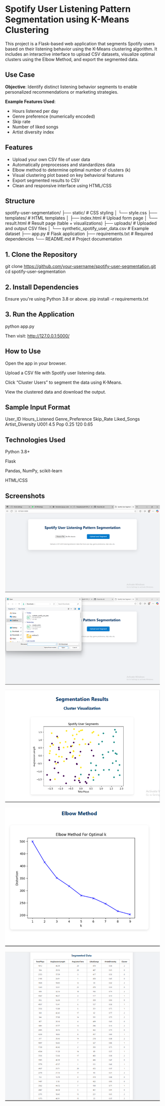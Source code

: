 # Spotify User Listening Pattern Segmentation using K-Means Clustering

This project is a Flask-based web application that segments Spotify users based on their listening behavior using the K-Means clustering algorithm. It includes an interactive interface to upload CSV datasets, visualize optimal clusters using the Elbow Method, and export the segmented data.

## Use Case

**Objective**: Identify distinct listening behavior segments to enable personalized recommendations or marketing strategies.

**Example Features Used**:
- Hours listened per day
- Genre preference (numerically encoded)
- Skip rate
- Number of liked songs
- Artist diversity index

## Features

- Upload your own CSV file of user data
- Automatically preprocesses and standardizes data
- Elbow method to determine optimal number of clusters (k)
- Visual clustering plot based on key behavioral features
- Export segmented results to CSV
- Clean and responsive interface using HTML/CSS

## Structure
spotify-user-segmentation/
├── static/                    # CSS styling
│   └── style.css
├── templates/                 # HTML templates
│   ├── index.html             # Upload form page
│   └── result.html            # Result page (table + visualizations)
├── uploads/                   # Uploaded and output CSV files
│   └── synthetic_spotify_user_data.csv   # Example dataset
├── app.py                     # Flask application
├── requirements.txt           # Required dependencies
└── README.md                  # Project documentation




## 1. Clone the Repository

git clone https://github.com/your-username/spotify-user-segmentation.git
cd spotify-user-segmentation

## 2. Install Dependencies
Ensure you're using Python 3.8 or above.
pip install -r requirements.txt

## 3. Run the Application

python app.py

Then visit:
http://127.0.0.1:5000/

## How to Use
Open the app in your browser.

Upload a CSV file with Spotify user listening data.

Click “Cluster Users” to segment the data using K-Means.

View the clustered data and download the output.

## Sample Input Format

User_ID	Hours_Listened	Genre_Preference	Skip_Rate	Liked_Songs	Artist_Diversity
U001	4.5	Pop	0.25	120	0.65

## Technologies Used

Python 3.8+

Flask

Pandas, NumPy, scikit-learn

HTML/CSS

## Screenshots

![Upload](screenshots/input.png)

![Upload](screenshots/load_data.png)

![Upload](screenshots/clustervisualization.png)

![Upload](screenshots/elbowmethod.png)

![Upload](screenshots/segmenteddata.png)



